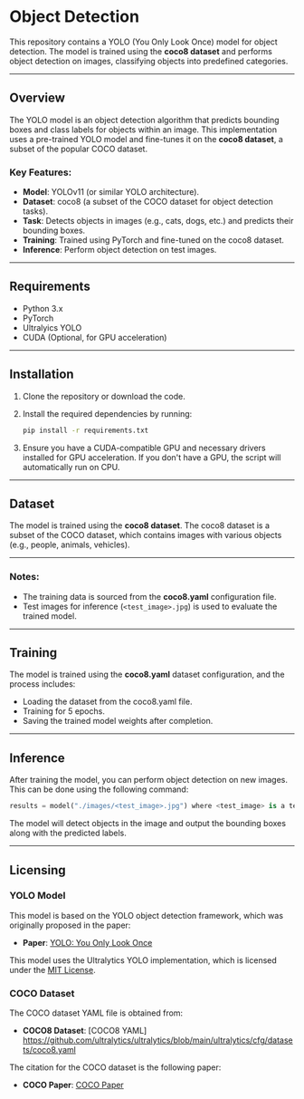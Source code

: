 
# Object Detection

This repository contains a YOLO (You Only Look Once) model for object detection. The model is trained using the **coco8 dataset** and performs object detection on images, classifying objects into predefined categories.

---

## Overview

The YOLO model is an object detection algorithm that predicts bounding boxes and class labels for objects within an image. This implementation uses a pre-trained YOLO model and fine-tunes it on the **coco8 dataset**, a subset of the popular COCO dataset.

### Key Features:
- **Model**: YOLOv11 (or similar YOLO architecture).
- **Dataset**: coco8 (a subset of the COCO dataset for object detection tasks).
- **Task**: Detects objects in images (e.g., cats, dogs, etc.) and predicts their bounding boxes.
- **Training**: Trained using PyTorch and fine-tuned on the coco8 dataset.
- **Inference**: Perform object detection on test images.

---

## Requirements

- Python 3.x
- PyTorch
- Ultralyics YOLO
- CUDA (Optional, for GPU acceleration)

---

## Installation

1. Clone the repository or download the code.
2. Install the required dependencies by running:

   ```bash
   pip install -r requirements.txt
   ```

3. Ensure you have a CUDA-compatible GPU and necessary drivers installed for GPU acceleration. If you don't have a GPU, the script will automatically run on CPU.

---

## Dataset

The model is trained using the **coco8 dataset**. The coco8 dataset is a subset of the COCO dataset, which contains images with various objects (e.g., people, animals, vehicles).

---


### Notes:
- The training data is sourced from the **coco8.yaml** configuration file.
- Test images for inference (`<test_image>.jpg`) is used to evaluate the trained model.

---

## Training

The model is trained using the **coco8.yaml** dataset configuration, and the process includes:

- Loading the dataset from the coco8.yaml file.
- Training for 5 epochs.
- Saving the trained model weights after completion.

---

## Inference

After training the model, you can perform object detection on new images. This can be done using the following command:

```python
results = model("./images/<test_image>.jpg") where <test_image> is a test image
```

The model will detect objects in the image and output the bounding boxes along with the predicted labels.

---

## Licensing

### YOLO Model

This model is based on the YOLO object detection framework, which was originally proposed in the paper:

- **Paper**: [YOLO: You Only Look Once](https://arxiv.org/abs/1506.02640)

This model uses the Ultralytics YOLO implementation, which is licensed under the [MIT License](https://opensource.org/licenses/MIT).

### COCO Dataset

The COCO dataset YAML file is obtained from:

- **COCO8 Dataset**: [COCO8 YAML] https://github.com/ultralytics/ultralytics/blob/main/ultralytics/cfg/datasets/coco8.yaml

The citation for the COCO dataset is the following paper:

- **COCO Paper**: [COCO Paper](https://arxiv.org/abs/1405.0312)

